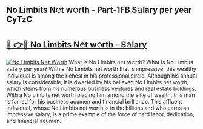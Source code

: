 ## No Limbits N𝚎t w𝚘rth - Part-1FB S𝚊lary per year CyTzC

# <h2><a href="http://gc18or5.nevu.top/?p=No+Limbits">🔗 👉🔴 No Limbits N𝚎t w𝚘rth - S𝚊lary</a></h2>

[![No Limbits N𝚎t W𝚘rth](https://i.imgur.com/Oavwk0R.jpeg)](http://gc18or5.nevu.top/?p=No+Limbits)
What is No Limbits n𝚎t w𝚘rth? What is No Limbits s𝚊lary per year?
With a No Limbits net worth that is impressive, this wealthy individual is among the richest in his professional circle. Although his annual salary is considerable, it is dwarfed by his believed No Limbits net worth, which stems from his numerous business ventures and real estate holdings. With a No Limbits net worth placing him among the elite of wealth, this man is famed for his business acumen and financial brilliance. This affluent individual, whose No Limbits net worth is in the billions and who earns an impressive salary, is a prime example of the force of hard labor, dedication, and financial acumen.
